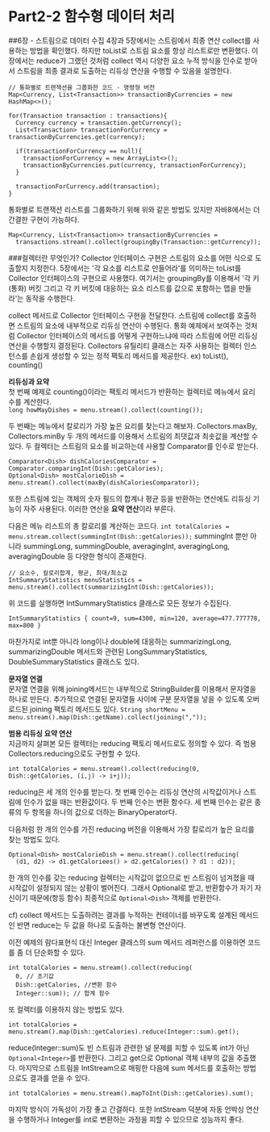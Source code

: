 # Part2-2 함수형 데이터 처리
##6장 - 스트림으로 데이터 수집
4장과 5장에서는 스트림에서 최종 연산 collect를 사용하는 방법을 확인했다. 하지만 toList로 스트림 요소를 항상 리스트로만 변환했다. 이 장에서는 reduce가 그랬던  것처럼 collect 역시 다양한 요소 누적 방식을 인수로 받아서 스트림을 최종 결과로 도출하는 리듀싱 연산을 수행할 수 있음을 설명한다.
```
// 통화별로 트랜잭션을 그룹화한 코드 - 명령형 버전
Map<Currency, List<Transaction>> transactionByCurrencies = new HashMap<>();

for(Transaction transaction : transactions){
  Currency currency = transaction.getCurrency();
  List<Transaction> transactionForCurrency = transactionByCurrencies.get(currency);
  
  if(transactionForCurrency == null){
    transactionForCurrency = new ArrayList<>();
    transactionByCurrencies.put(currency, transactionForCurrency);
  }
  
  transactionForCurrency.add(transaction);
}
```
통화별로 트랜잭션 리스트를 그룹화하기 위해 위와 같은 방법도 있지만 자바8에서는 더 간결한 구현이 가능하다.
```
Map<Currency, List<Transaction>> transactionByCurrencies = 
  transactions.stream().collect(groupingBy(Transaction::getCurrency));
```
###컬렉터란 무엇인가?
Collector 인터페이스 구현은 스트림의 요소를 어떤 식으로 도출할지 지정한다. 5장에서는 '각 요소를 리스트로 만들어라'를 의미하는 toList를 Collector 인터페이스의 구현으로 사용했다. 여기서는 groupingBy를 이용해서 '각 키(통화) 버킷 그리고 각 키 버킷에 대응하는 요소 리스트를 값으로 포함하는 맵을 만들라'는 동작을 수행한다.<br>

collect 메서드로 Collector 인터페이스 구현을 전달한다. 스트림에 collect를 호출하면 스트림의 요소에 내부적으로 리듀싱 연산이 수행된다. 통화 예제에서 보여주는 것처럼 Collector 인터페이스의 메서드를 어떻게 구현하느냐에 따라 스트림에 어떤 리듀싱 연산을 수행할지 결정된다. Collectors 유틸리티 클래스는 자주 사용하는 컬렉터 인스턴스를 손쉽게 생성할 수 있는 정적 팩토리 메서드를 제공한다. ex) toList(), counting()<br>

**리듀싱과 요약**<br>
첫 번째 예제로 counting()이라는 팩토리 메서드가 반환하는 컬렉터로 메뉴에서 요리 수를 계산한다.<br>
`long howMayDishes = menu.stream().collect(counting());` <br>

두 번째는 메뉴에서 칼로리가 가장 높은 요리를 찾는다고 해보자. Collectors.maxBy, Collectors.minBy 두 개의 메서드를 이용해서 스트림의 최댓값과 최솟값을 계산할 수 있다. 두 컬렉터는 스트림의 요소를 비교하는데 사용할 Comparator를 인수로 받는다.
```
Comparator<Dish> dishCaloriesComparator = Comparator.comparingInt(Dish::getCalories);
Optional<Dish> mostCalorieDish = menu.stream().collect(maxBy(dishCaloriesComparator));
```
또한 스트림에 있는 객체의 숫자 필드의 합계나 평균 등을 반환하는 연산에도 리듀싱 기능이 자주 사용된다. 이러한 연산을 **요약 연산**이라 부른다.<br>

다음은 메뉴 리스트의 총 칼로리를 계산하는 코드다. `int totalCalories = menu.stream.collect(summingInt(Dish::getCalories));` summingInt 뿐만 아니라 summingLong, summingDouble, averagingInt, averagingLong, averagingDouble 등 다양한 형식이 존재한다.
```
// 요소수, 칼로리합계, 평균, 최대/최소값 
IntSummaryStatistics menuStatistics = menu.stream().collect(summarizingInt(Dish::getCalories));
```
위 코드를 실행하면 IntSummaryStatistics 클래스로 모든 정보가 수집된다.
```
IntSummaryStatistics { count=9, sum=4300, min=120, average=477.777778, max=800 }
```
마찬가지로 int뿐 아니라 long이나 double에 대응하는 summarizingLong, summarizingDouble 메서드와 관련된 LongSummaryStatistics, DoubleSummaryStatistics 클래스도 있다. <br>

**문자열 연결**<br>
문자열 연결을 위해 joining메서드는 내부적으로 StringBuilder를 이용해서 문자열을 하나로 만든다. 추가적으로 연결된 문자열들 사이에 구분 문자열을 넣을 수 있도록 오버로드된 joining 팩토리 메서드도 있다.
`String shortMenu = menu.stream().map(Dish::getName).collect(joining(","));`<br>

**범용 리듀싱 요약 연산**<br>
지금까지 살펴본 모든 컬렉터는 reducing 팩토리 메서드로도 정의할 수 있다. 즉 범용 Collectors.reducing으로도 구현할 수 있다. 
```
int totalCalories = menu.stream().collect(reducing(0, Dish::getCalories, (i,j) -> i+j));
```
reducing은 세 개의 인수를 받는다. 첫 번째 인수는 리듀싱 연산의 시작값이거나 스트림에 인수가 없을 때는 반환값이다. 두 번째 인수는 변환 함수다. 세 번째 인수는 같은 종류의 두 항목을 하나의 값으로 더하는 BinaryOperator다. <br>

다음처럼 한 개의 인수를 가진 reducing 버전을 이용해서 가장 칼로리가 높은 요리를 찾는 방법도 있다.
```
Optional<Dish> mostCalorieDish = menu.stream().collect(reducing(
  (d1, d2) -> d1.getCaloriees() > d2.getCalories() ? d1 : d2));
```
한 개의 인수를 갖는 reducing 컬렉터는 시작값이 없으므로 빈 스트림이 넘겨졌을 때 시작값이 설정되지 않는 상황이 벌어진다. 그래서 Optional로 받고, 반환함수가 자기 자신이기 때문에(항등 함수) 최종적으로 `Optional<Dish>` 객체를 반환한다.<br>

cf) collect 메서드는 도출하려는 결과를 누적하는 컨테이너를 바꾸도록 설계된 메서드인 반면 reduce는 두 값을 하나로 도출하는 불변형 연산이다.<br>

이전 예제의 람다표현식 대신 Integer 클래스의 sum 메서드 레퍼런스를 이용하면 코드를 좀 더 단순화할 수 있다. 
```
int totalCalories = menu.stream().collect(reducing(
  0, // 초기값
  Dish::getCalories, //변환 함수
  Integer::sum)); // 합계 함수
```
또 컬렉터를 이용하지 않는 방법도 있다.
```
int totalCalories = menu.stream().map(Dish::getCalories).reduce(Integer::sum).get();
```
reduce(Integer::sum)도 빈 스트림과 관련한 널 문제를 피할 수 있도록 int가 아닌 `Optional<Integer>`를 반환한다. 그리고 get으로 Optional 객체 내부의 값을 추출했다. 마지막으로 스트림을 IntStream으로 매핑한 다음에 sum 메서드를 호출하는 방법으로도 결과를 얻을 수 있다.
```
int totalCalories = menu.stream().mapToInt(Dish::getCalories).sum();
```
마지막 방식이 가독성이 가장 좋고 간결하다. 또한 IntStream 덕분에 자동 언박싱 연산을 수행하거나 Integer를 int로 변환하는 과정을 피할 수 있으므로 성능까지 좋다.<br>

